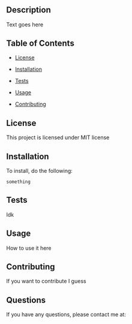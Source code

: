 # <Project-Title>

## Description

Text goes here

## Table of Contents

* [License](#license)

* [Installation](#installation)

* [Tests](#tests)

* [Usage](#usage)

* [Contributing](#contributing)

## License

This project is licensed under MIT license

## Installation

To install, do the following:

```
something
```
## Tests
Idk

## Usage

How to use it here

## Contributing

If you want to contribute I guess

## Questions

If you have any questions, please contact me at: 

